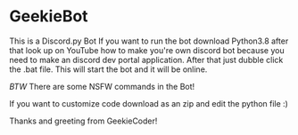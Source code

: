 # GeekieBot
This is a Discord.py Bot
If you want to run the bot download Python3.8 after that look up on YouTube how to make you're own discord bot because you need to make an discord dev portal application. After that just dubble click the .bat file. This will start the bot and it will be online. 

*BTW* There are some NSFW commands in the Bot!

If you want to customize code download as an zip and edit the python file  :)


Thanks and greeting from GeekieCoder!
